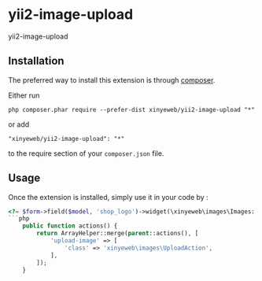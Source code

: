 yii2-image-upload
=================
yii2-image-upload

Installation
------------

The preferred way to install this extension is through [composer](http://getcomposer.org/download/).

Either run

```
php composer.phar require --prefer-dist xinyeweb/yii2-image-upload "*"
```

or add

```
"xinyeweb/yii2-image-upload": "*"
```

to the require section of your `composer.json` file.


Usage
-----

Once the extension is installed, simply use it in your code by  :

```php
<?= $form->field($model, 'shop_logo')->widget(\xinyeweb\images\Images::className()) ?>```
```php
    public function actions() {
        return ArrayHelper::merge(parent::actions(), [
            'upload-image' => [
                'class' => 'xinyeweb\images\UploadAction',
            ],
        ]);
    }
```
